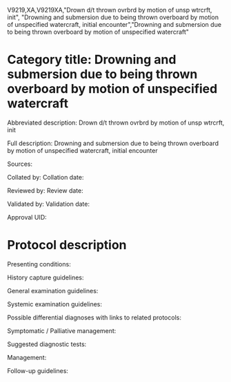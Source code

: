 V9219,XA,V9219XA,"Drown d/t thrown ovrbrd by motion of unsp wtrcrft, init", "Drowning and submersion due to being thrown overboard by motion of unspecified watercraft, initial encounter","Drowning and submersion due to being thrown overboard by motion of unspecified watercraft"
# Category title: Drowning and submersion due to being thrown overboard by motion of unspecified watercraft

Abbreviated description: Drown d/t thrown ovrbrd by motion of unsp wtrcrft, init

Full description: Drowning and submersion due to being thrown overboard by motion of unspecified watercraft, initial encounter

Sources:

Collated by:
Collation date:

Reviewed by:
Review date:

Validated by:
Validation date:

Approval UID:

# Protocol description

Presenting conditions:

History capture guidelines:

General examination guidelines:

Systemic examination guidelines:

Possible differential diagnoses with links to related protocols:

Symptomatic / Palliative management:

Suggested diagnostic tests:

Management:

Follow-up guidelines:
